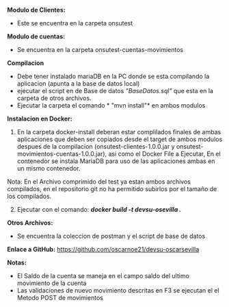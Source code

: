 **Modulo de Clientes:**
- Este se encuentra en la carpeta onsutest

**Modulo de cuentas:**
- Se encuentra en la carpeta onsutest-cuentas-movimientos

**Compilacion**
- Debe tener instalado mariaDB en la PC donde se esta compilando la aplicacion (apunta a la base de datos local)
- ejecutar el script en de Base de datos *"BaseDatos.sql"* que esta en la carpeta de otros archivos.
- Ejecutar la carpeta el comando * "mvn install"* en ambos modulos

**Instalacion en Docker:**
1. En la carpeta docker-install  deberan estar complilados finales de ambas aplicaciones que deben ser copiados desde el target de ambos modulos despues de la compilacion (onsutest-clientes-1.0.0.jar y onsutest-movimientos-cuentas-1.0.0.jar), asi como el Docker File a Ejecutar, En el contenedor se instala MariaDB para uso de las aplicaciones ambas en un mismo contenedor.

Nota: En el Archivo comprimido del test ya estan ambos archivos compilados, en el repositorio git no ha permitido subirlos por el tamaño de los compilados.

2. Ejecutar con el comando: ***docker build -t devsu-osevilla .***

**Otros Archivos:**
- Se encuentra la coleccion de postman y el script de base de datos

**Enlace a GitHub:**
https://github.com/oscarnoe21/devsu-oscarsevilla

**Notas:**
- El Saldo de la cuenta se maneja en el campo saldo del ultimo movimiento de la cuenta
- Las validaciones de nuevo movimiento descritas en F3 se ejecutan el el Metodo POST de movimientos
